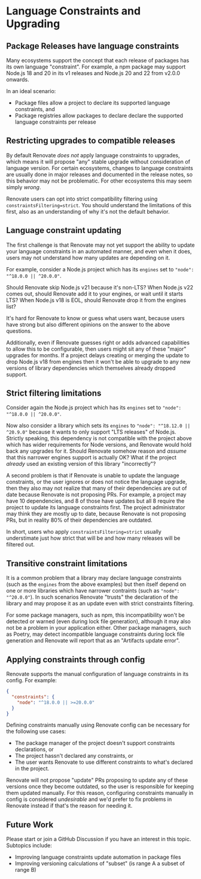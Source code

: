# Language Constraints and Upgrading

## Package Releases have language constraints

Many ecosystems support the concept that each release of packages has its own language "constraint".
For example, a npm package may support Node.js 18 and 20 in its v1 releases and Node.js 20 and 22 from v2.0.0 onwards.

In an ideal scenario:

- Package files allow a project to declare its supported language constraints, and
- Package registries allow packages to declare declare the supported language constraints per release

## Restricting upgrades to compatible releases

By default Renovate _does not_ apply language constraints to upgrades, which means it will propose "any" stable upgrade without consideration of language version.
For certain ecosystems, changes to language constraints are usually done in major releases and documented in the release notes, so this behavior may not be problematic.
For other ecosystems this may seem simply _wrong_.

Renovate users can opt into strict compatibility filtering using `constraintsFiltering=strict`.
You should understand the limitations of this first, also as an understanding of why it's not the default behavior.

## Language constraint updating

The first challenge is that Renovate may not yet support the ability to update your language constraints in an automated manner, and even when it does, users may not understand how many updates are depending on it.

For example, consider a Node.js project which has its `engines` set to `"node": "^18.0.0 || ^20.0.0"`.

Should Renovate skip Node.js v21 because it's non-LTS?
When Node.js v22 comes out, should Renovate add it to your engines, or wait until it starts LTS?
When Node.js v18 is EOL, should Renovate drop it from the engines list?

It's hard for Renovate to know or guess what users want, because users have strong but also different opinions on the answer to the above questions.

Additionally, even if Renovate guesses right or adds advanced capabilities to allow this to be configurable, then users might sit any of these "major" upgrades for months.
If a project delays creating or merging the update to drop Node.js v18 from engines then it won't be able to upgrade to any new versions of library dependencies which themselves already dropped support.

## Strict filtering limitations

Consider again the Node.js project which has its `engines` set to `"node": "^18.0.0 || ^20.0.0"`.

Now also consider a library which sets its `engines` to `"node": "^18.12.0 || ^20.9.0"` because it wants to only support "LTS releases" of Node.js.
Strictly speaking, this dependency is not compatible with the project above which has wider requirements for Node versions, and Renovate would hold back any upgrades for it.
Should Renovate somehow reason and _assume_ that this narrower engines support is actually OK?
What if the project _already_ used an existing version of this library "incorrectly"?

A second problem is that if Renovate is unable to update the language constraints, or the user ignores or does not notice the language upgrade, then they also may not realize that many of their dependencies are out of date because Renovate is not proposing PRs.
For example, a project may have 10 dependencies, and 8 of those have updates but all 8 require the project to update its language constraints first.
The project administrator may think they are mostly up to date, because Renovate is not proposing PRs, but in reality 80% of their dependencies are outdated.

In short, users who apply `constraintsFiltering=strict` usually understimate just how strict that will be and how many releases will be filtered out.

## Transitive constraint limitations

It is a common problem that a library may declare language constraints (such as the `engines` from the above examples) but then itself depend on one or more libraries which have narrower contraints (such as `"node": "^20.0.0"`).
In such scenarios Renovate "trusts" the declaration of the library and may propose it as an update even with strict constraints filtering.

For some package managers, such as npm, this incompatibility won't be detected or warned (even during lock file generation), although it may also not be a problem in your application either.
Other package managers, such as Poetry, may detect incompatible language constraints during lock file generation and Renovate will report that as an "Artifacts update error".

## Applying constraints through config

Renovate supports the manual configuration of language constraints in its config. For example:

```json title="Renovate config with Node.js constraints"
{
  "constraints": {
    "node": "^18.0.0 || >=20.0.0"
  }
}
```

Defining constraints manually using Renovate config can be necessary for the following use cases:

- The package manager of the project doesn't support constraints declarations, or
- The project hassn't declared any constraints, or
- The user wants Renovate to use different constraints to what's declared in the project.

Renovate will not propose "update" PRs proposing to update any of these versions once they become outdated, so the user is responsible for keeping them updated manually.
For this reason, configuring constraints manually in config is considered _undesirable_ and we'd prefer to fix problems in Renovate instead if that's the reason for needing it.

## Future Work

Please start or join a GitHub Discussion if you have an interest in this topic.
Subtopics include:

- Improving language constraints update automation in package files
- Improving versioning calculations of "subset" (is range A a subset of range B)
